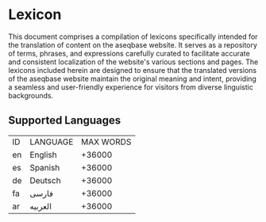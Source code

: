 # Lexicon

This document comprises a compilation of lexicons specifically intended for the translation of content on the aseqbase website. It serves as a repository of terms, phrases, and expressions carefully curated to facilitate accurate and consistent localization of the website's various sections and pages. The lexicons included herein are designed to ensure that the translated versions of the aseqbase website maintain the original meaning and intent, providing a seamless and user-friendly experience for visitors from diverse linguistic backgrounds.

## Supported Languages
<table>
    <tr><td> ID </td><td> LANGUAGE </td><td> MAX WORDS </td></tr>
    <tr><td> en </td><td> English </td><td> +36000 </td></tr>
    <tr><td> es </td><td> Spanish </td><td> +36000 </td></tr>
    <tr><td> de </td><td> Deutsch </td><td> +36000 </td></tr>
    <tr><td> fa </td><td> فارسی </td><td> +36000 </td></tr>
    <tr><td> ar </td><td> العربیه </td><td> +36000 </td></tr>
</table>

